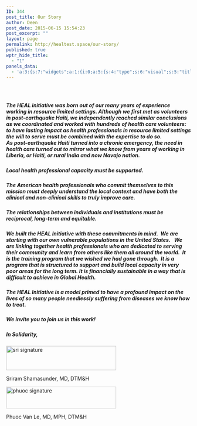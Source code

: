 ```yaml
---
ID: 344
post_title: Our Story
author: Deen
post_date: 2015-06-15 15:54:23
post_excerpt: ""
layout: page
permalink: http://healtest.space/our-story/
published: true
wptr_hide_title:
  - "1"
panels_data:
  - 'a:3:{s:7:"widgets";a:1:{i:0;a:5:{s:4:"type";s:6:"visual";s:5:"title";s:0:"";s:4:"text";s:2471:"<h5> </h5><h5>The HEAL initiative was born out of our many years of experience working in resource limited settings. Although we first met as volunteers in post-earthquake Haiti, we independently reached similar conclusions as we coordinated and worked with hundreds of health care volunteers: to have lasting impact as health professionals in resource limited settings the <i>will </i>to serve must be combined with the <i>expertise</i> to do so.<br /> As post-earthquake Haiti turned into a chronic emergency, the need in health care turned out to mirror what we know from years of working in Liberia, or Haiti, or rural India and now Navajo nation.</h5><h5>Local health professional capacity must be supported.</h5><h5>The American health professionals who commit themselves to this mission must deeply understand the local context and have both the clinical and non-clinical skills to truly improve care.</h5><h5>The relationships between individuals and institutions must be reciprocal, long-term and equitable.</h5><h5>We built the HEAL Initiative with these commitments in mind.  We are starting with our own vulnerable populations in the United States.   We are linking together health professionals who are dedicated to serving their community and learn from others like them all around the world.  It is the training program that we wished we had gone through.  It is a program that is structured to support and build local capacity in very poor areas for the long term. It is financially sustainable in a way that is difficult to achieve in Global Health.</h5><h5>The HEAL Initiative is a model primed to have a profound impact on the lives of so many people needlessly suffering from diseases we know how to treat.</h5><h5>We invite you to join us in this work!</h5><h5>In Solidarity,</h5><p><a href="https://healinitiativedotorg.files.wordpress.com/2014/07/sri-signature.png"><img class=" size-medium wp-image-1128 alignnone" src="https://healinitiativedotorg.files.wordpress.com/2014/07/sri-signature.png?w=600&amp;h=132" alt="sri signature" width="300" height="66" /></a></p><p>Sriram Shamasunder, MD, DTM&amp;H</p><p><a href="https://healinitiativedotorg.files.wordpress.com/2014/07/phuoc-signature.png"><img class=" size-medium wp-image-1129 alignnone" src="https://healinitiativedotorg.files.wordpress.com/2014/07/phuoc-signature.png?w=600&amp;h=118" alt="phuoc signature" width="300" height="59" /></a></p><p>Phuoc Van Le, MD, MPH, DTM&amp;H</p>";s:6:"filter";s:1:"1";s:11:"panels_info";a:5:{s:5:"class";s:30:"WP_Widget_Black_Studio_TinyMCE";s:4:"grid";i:0;s:4:"cell";i:0;s:2:"id";i:0;s:5:"style";a:2:{s:27:"background_image_attachment";b:0;s:18:"background_display";s:5:"cover";}}}}s:5:"grids";a:1:{i:0;a:2:{s:5:"cells";i:1;s:5:"style";a:3:{s:11:"row_stretch";s:4:"full";s:27:"background_image_attachment";i:349;s:18:"background_display";s:5:"cover";}}}s:10:"grid_cells";a:1:{i:0;a:2:{s:4:"grid";i:0;s:6:"weight";i:1;}}}'
---
```

<h5>&nbsp;</h5><h5>The HEAL initiative was born out of our many years of experience working in resource limited settings. Although we first met as volunteers in post-earthquake Haiti, we independently reached similar conclusions as we coordinated and worked with hundreds of health care volunteers: to have lasting impact as health professionals in resource limited settings the <i>will </i>to serve must be combined with the <i>expertise</i> to do so.<br> As post-earthquake Haiti turned into a chronic emergency, the need in health care turned out to mirror what we know from years of working in Liberia, or Haiti, or rural India and now Navajo nation.</h5><h5>Local health professional capacity must be supported.</h5><h5>The American health professionals who commit themselves to this mission must deeply understand the local context and have both the clinical and non-clinical skills to truly improve care.</h5><h5>The relationships between individuals and institutions must be reciprocal, long-term and equitable.</h5><h5>We built the HEAL Initiative with these commitments in mind.&nbsp; We are starting with our own vulnerable populations in the United States.&nbsp;&nbsp; We are linking together health professionals who are dedicated to serving their community and learn from others like them all around the world.&nbsp; It is the training program that we wished we had gone through.&nbsp; It is a program that is structured to support and build local capacity in very poor areas for the long term.&nbsp;It is financially sustainable in a way that is difficult to achieve in Global Health.</h5><h5>The HEAL Initiative is a model primed to have a profound impact on the lives of so many people needlessly suffering from diseases we know how to treat.</h5><h5>We invite you to join us in this work!</h5><h5>In Solidarity,</h5><p><a href="https://healinitiativedotorg.files.wordpress.com/2014/07/sri-signature.png"><img class=" size-medium wp-image-1128 alignnone" src="https://healinitiativedotorg.files.wordpress.com/2014/07/sri-signature.png?w=600&amp;h=132" alt="sri signature" width="300" height="66"></a></p><p>Sriram Shamasunder, MD, DTM&amp;H</p><p><a href="https://healinitiativedotorg.files.wordpress.com/2014/07/phuoc-signature.png"><img class=" size-medium wp-image-1129 alignnone" src="https://healinitiativedotorg.files.wordpress.com/2014/07/phuoc-signature.png?w=600&amp;h=118" alt="phuoc signature" width="300" height="59"></a></p><p>Phuoc Van Le, MD, MPH, DTM&amp;H</p>